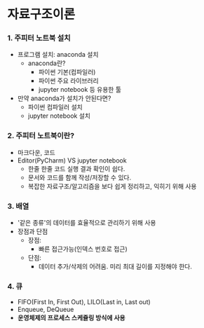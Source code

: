 # 자료구조이론

### 1. 주피터 노트북 설치
- 프로그램 설치: anaconda 설치
    + anaconda란?
        * 파이썬 기본(컴파일러)
        * 파이썬 주요 라이브러리
        * jupyter notebook 등 유용한 툴
- 만약 anaconda가 설치가 안된다면?
    + 파이썬 컴파일러 설치
    + jupyter notebook 설치

### 2. 주피터 노트북이란? 
- 마크다운, 코드
- Editor(PyCharm) VS jupyter notebook
    + 한줄 한줄 코드 실행 결과 확인이 쉽다.
    + 문서와 코드를 함께 작성/저장할 수 있다.
    + 복잡한 자료구조/알고리즘을 보다 쉽게 정리하고, 익히기 위해 사용

### 3. 배열
- '같은 종류'의 데이터를 효율적으로 관리하기 위해 사용
- 장점과 단점
    + 장점:
        * 빠른 접근가능(인덱스 번호로 접근)
    + 단점:
        * 데이터 추가/삭제의 어려움. 미리 최대 길이를 지정해야 한다.

### 4. 큐
- FIFO(First In, First Out), LILO(Last in, Last out)
- Enqueue, DeQueue
- **운영체제의 프로세스 스케쥴링 방식에 사용**